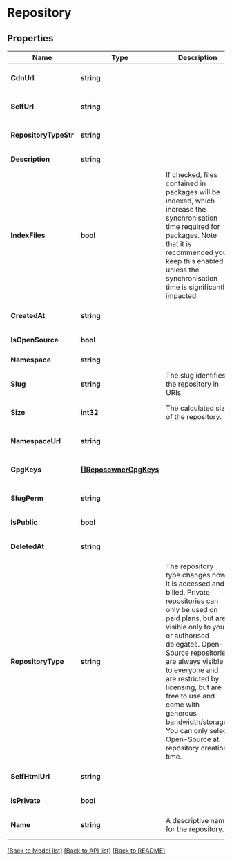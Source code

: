 # Repository

## Properties
Name | Type | Description | Notes
------------ | ------------- | ------------- | -------------
**CdnUrl** | **string** |  | [optional] [default to null]
**SelfUrl** | **string** |  | [optional] [default to null]
**RepositoryTypeStr** | **string** |  | [optional] [default to null]
**Description** | **string** |  | [default to null]
**IndexFiles** | **bool** | If checked, files contained in packages will be indexed, which increase the synchronisation time required for packages. Note that it is recommended you keep this enabled unless the synchronisation time is significantly impacted. | [optional] [default to null]
**CreatedAt** | **string** |  | [optional] [default to null]
**IsOpenSource** | **bool** |  | [default to null]
**Namespace** | **string** |  | [default to null]
**Slug** | **string** | The slug identifies the repository in URIs. | [optional] [default to null]
**Size** | **int32** | The calculated size of the repository. | [optional] [default to null]
**NamespaceUrl** | **string** |  | [optional] [default to null]
**GpgKeys** | [**[]ReposownerGpgKeys**](reposowner_gpg_keys.md) |  | [optional] [default to null]
**SlugPerm** | **string** |  | [optional] [default to null]
**IsPublic** | **bool** |  | [default to null]
**DeletedAt** | **string** |  | [optional] [default to null]
**RepositoryType** | **string** | The repository type changes how it is accessed and billed. Private repositories can only be used on paid plans, but are visible only to you or authorised delegates. Open-Source repositories are always visible to everyone and are restricted by licensing, but are free to use and come with generous bandwidth/storage. You can only select Open-Source at repository creation time. | [optional] [default to null]
**SelfHtmlUrl** | **string** |  | [optional] [default to null]
**IsPrivate** | **bool** |  | [default to null]
**Name** | **string** | A descriptive name for the repository. | [optional] [default to null]

[[Back to Model list]](../README.md#documentation-for-models) [[Back to API list]](../README.md#documentation-for-api-endpoints) [[Back to README]](../README.md)


